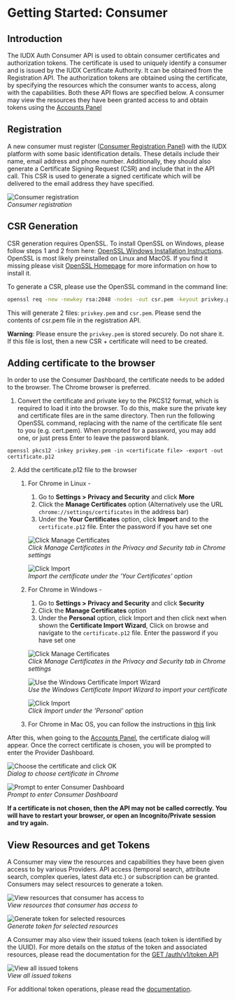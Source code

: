 # Getting Started: Consumer

## Introduction
The IUDX Auth Consumer API is used to obtain consumer certificates and authorization tokens. The certificate is used to uniquely identify a consumer and is issued by the IUDX Certificate Authority. It can be obtained from the Registration API. The authorization tokens are obtained using the certificate, by specifying the resources which the consumer wants to access, along with the capabilities. Both these API flows are specified below. A consumer may view the resources they have been granted access to and obtain tokens using the [Accounts Panel](https://accounts.iudx.org.in)

## Registration
A new consumer must register ([Consumer Registration Panel](https://accounts.iudx.org.in/register)) with the IUDX platform with some basic identification details. These details include their name, email address and phone number. Additionally, they should also generate a Certificate Signing Request (CSR) and include that in the API call. This CSR is used to generate a signed certificate which will be delivered to the email address they have specified.

![Consumer registration](../resources/auth/cons-reg.png)<br>
*Consumer registration*

## CSR Generation

CSR generation requires OpenSSL. To install OpenSSL on Windows, please follow steps 1 and 2 from here: [OpenSSL Windows Installation Instructions](https://www.namecheap.com/support/knowledgebase/article.aspx/10161/14/generating-a-csr-on-windows-using-openssl). OpenSSL is most likely preinstalled on Linux and MacOS. If you find it missing please visit [OpenSSL Homepage](https://www.openssl.org/) for more information on how to install it.

To generate a CSR, please use the OpenSSL command in the command line:
```bash
openssl req -new -newkey rsa:2048 -nodes -out csr.pem -keyout privkey.pem -subj "/"
```
This will generate 2 files: `privkey.pem` and `csr.pem`. Please send the contents of csr.pem file in the registration API.

**Warning**: Please ensure the `privkey.pem` is stored securely. Do not share it. If this file is lost, then a new CSR + certificate will need to be created.

## Adding certificate to the browser

In order to use the Consumer Dashboard, the certificate needs to be added to the browser. The Chrome browser is preferred.

1. Convert the certificate and private key to the PKCS12 format, which is required to load it into the browser. To do this, make sure the private key and certificate files are in the same directory. Then run the following OpenSSL command, replacing <certificate file> with the name of the certificate file sent to you (e.g. cert.pem). When prompted for a password, you may add one, or just press Enter to leave the password blank.

```
openssl pkcs12 -inkey privkey.pem -in <certificate file> -export -out certificate.p12
```

2. Add the certificate.p12 file to the browser 
    1. For Chrome in Linux -
        1. Go to **Settings > Privacy and Security** and click **More**
        2. Click the **Manage Certificates** option (Alternatively use the URL `chrome://settings/certificates` in the address bar)
        3. Under the **Your Certificates** option, click **Import** and  to the `certificate.p12` file. Enter the password if you have set one

		![Click Manage Certificates](../resources/auth/chrome-lin1.png)<br>
		*Click Manage Certificates in the Privacy and Security tab in Chrome settings*

		![Click Import](../resources/auth/chrome-lin2.png)<br>
		*Import the certificate under the 'Your Certificates' option*

    2. For Chrome in Windows -
        1. Go to **Settings > Privacy and Security** and click **Security**
        2. Click the **Manage Certificates** option
        3. Under the **Personal** option, click Import and then click next when shown the **Certificate Import Wizard**, Click on browse and navigate to the `certificate.p12` file. Enter the password if you have set one
        
        ![Click Manage Certificates](../resources/auth/chrome-win1.png)<br>
		*Click Manage Certificates in the Privacy and Security tab in Chrome settings*

		![Use the Windows Certificate Import Wizard](../resources/auth/chrome-win2.png)<br>
		*Use the Windows Certificate Import Wizard to import your certificate*
		
		![Click Import](../resources/auth/chrome-win3.png)<br>
		*Click Import under the 'Personal' option*

    3. For Chrome in Mac OS, you can follow the instructions in [this](https://www.digicert.com/kb/managing-client-certificates.htm#chrome_import_cert_2) link

After this, when going to the [Accounts Panel](https://accounts.iudx.org.in), the certificate dialog will appear. Once the correct certificate is chosen, you will be prompted to enter the Provider Dashboard.

![Choose the certificate and click OK](../resources/auth/cert-dialog.png)<br>
*Dialog to choose certificate in Chrome*

![Prompt to enter Consumer Dashboard](../resources/auth/login-cons.png)<br>
*Prompt to enter Consumer Dashboard*

**If a certificate is not chosen, then the API may not be called correctly. You will have to restart your browser, or open an Incognito/Private session and try again.**

## View Resources and get Tokens

A Consumer may view the resources and capabilities they have been given access to by various Providers. API access (temporal search, attribute search, complex queries, latest data etc.) or subscription can be granted. Consumers may select resources to generate a token.

![View resources that consumer has access to](../resources/auth/view-resources.png)<br>
*View resources that consumer has access to*

![Generate token for selected resources](../resources/auth/get-token.png)<br>
*Generate token for selected resources*

A Consumer may also view their issued tokens (each token is identified by the UUID). For more details on the _status_ of the token and associated resources, please read the documentation for the [GET /auth/v1/token API](https://authdocs.iudx.org.in/v2.5/#operation/get-auth-v1-token)

![View all issued tokens](../resources/auth/view-tokens.png)<br>
*View all issued tokens*

For additional token operations, please read the [documentation](https://authdocs.iudx.org.in/v2.5).
